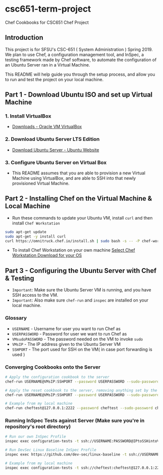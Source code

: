 # csc651-term-project

Chef Cookbooks for CSC651 Chef Project

## Introduction

This project is for SFSU's CSC-651 ( System Administration ) Spring 2019. We plan to use Chef, a configuration management tool, and InSpec, a testing framework made by Chef software, to automate the configuration of an Ubuntu Server ran in a Virtual Machine.

This README will help guide you through the setup process, and allow you to run and test the project on your local machine.

## Part 1 - Download Ubuntu ISO and set up Virtual Machine

### 1. Install VirtualBox

- [Downloads - Oracle VM VirtualBox](https://www.virtualbox.org/wiki/Downloads)

### 2. Download Ubuntu Server LTS Edition

- [Download Ubuntu Server - Ubuntu Website](https://www.ubuntu.com/download/server)

### 3. Configure Ubuntu Server on Virtual Box

- This README assumes that you are able to provision a new Virtual Machine using VirtualBox, and are able to SSH into that newly provisioned Virtual Machine.

## Part 2 - Installing Chef on the Virtual Machine & Local Machine

- Run these commands to update your Ubuntu VM, install `curl` and then install `Chef Workstation`

```bash
sudo apt-get update
sudo apt-get -y install curl
curl https://omnitruck.chef.io/install.sh | sudo bash -s -- -P chef-workstation -c stable -v 0.2.41
```

- To install Chef Workstation on your own machine [Select Chef Workstation Download for your OS](https://downloads.chef.io/chef-workstation/0.2.48)

## Part 3 - Configuring the Ubuntu Server with Chef & Testing

- `Important`: Make sure the Ubuntu Server VM is running, and you have SSH access to the VM.
- `Important`: Also make sure `chef-run` and `inspec` are installed on your local machine.
  
### Glossary

- `USERNAME` - Username for user you want to run Chef as
- `USERPASSWORD` - Password for user we want to run Chef as
- `VMsudoPASSWORD` - The password needed on the VM to invoke `sudo`
- `VMsIP` - The IP address given to the Ubuntu Server VM
- `SSHPORT` - The port used for SSH on the VM( in case port forwarding is used )

### Converging Cookbooks onto the Server

```bash
# Apply the configuration cookbook to the server
chef-run USERNAME@VMsIP:SSHPORT --password USERPASSWORD --sudo-password VMsudoPASSWORD configuration

# Apply the reset cookbook to the server, removing anything set by the configuration cookbook
chef-run USERNAME@VMsIP:SSHPORT --password USERPASSWORD --sudo-password VMsudoPASSWORD reset

# Example from my local machine
chef-run cheftest@127.0.0.1:2222 --password cheftest --sudo-password cheftest configuration
```

### Running InSpec Tests against Server (Make sure you're in repository's root directory)

```bash
# Run our own InSpec Profile
inspec exec configuration-tests -t ssh://USERNAME:PASSWORD@IPtoSSHintoVM:PORT

# Run DevSec Linux Baseline InSpec Profile
inspec exec https://github.com/dev-sec/linux-baseline -t ssh://USERNAME:USERPASSWORD@VMsIP:SSHPORT

# Example from my local machine
inspec exec configuration-tests -t ssh://cheftest:cheftest@127.0.0.1:2222
```